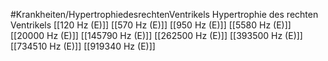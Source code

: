 #Krankheiten/HypertrophiedesrechtenVentrikels
Hypertrophie des rechten Ventrikels
[[120 Hz (E)]]
[[570 Hz (E)]]
[[950 Hz (E)]]
[[5580 Hz (E)]]
[[20000 Hz (E)]]
[[145790 Hz (E)]]
[[262500 Hz (E)]]
[[393500 Hz (E)]]
[[734510 Hz (E)]]
[[919340 Hz (E)]]